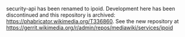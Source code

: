 security-api has been renamed to ipoid. Development here has been discontinued and this repository is archived: https://phabricator.wikimedia.org/T336860. See the new repository at https://gerrit.wikimedia.org/r/admin/repos/mediawiki/services/ipoid
